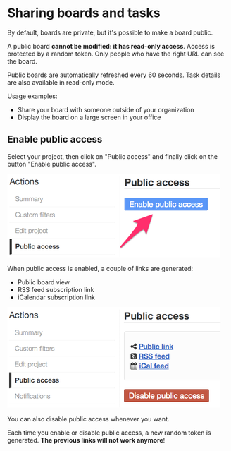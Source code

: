 Sharing boards and tasks
========================

By default, boards are private, but it's possible to make a board public.

A public board **cannot be modified: it has read-only access**.
Access is protected by a random token. Only people who have the right URL can see the board.

Public boards are automatically refreshed every 60 seconds.
Task details are also available in read-only mode.

Usage examples:

- Share your board with someone outside of your organization
- Display the board on a large screen in your office

Enable public access
--------------------

Select your project, then click on "Public access" and finally click on the button "Enable public access".

![Enable public access](../screenshots/project-enable-sharing.png)

When public access is enabled, a couple of links are generated:

- Public board view
- RSS feed subscription link
- iCalendar subscription link

![Disable public access](../screenshots/project-disable-sharing.png)

You can also disable public access whenever you want.

Each time you enable or disable public access, a new random token is generated.
**The previous links will not work anymore**!

